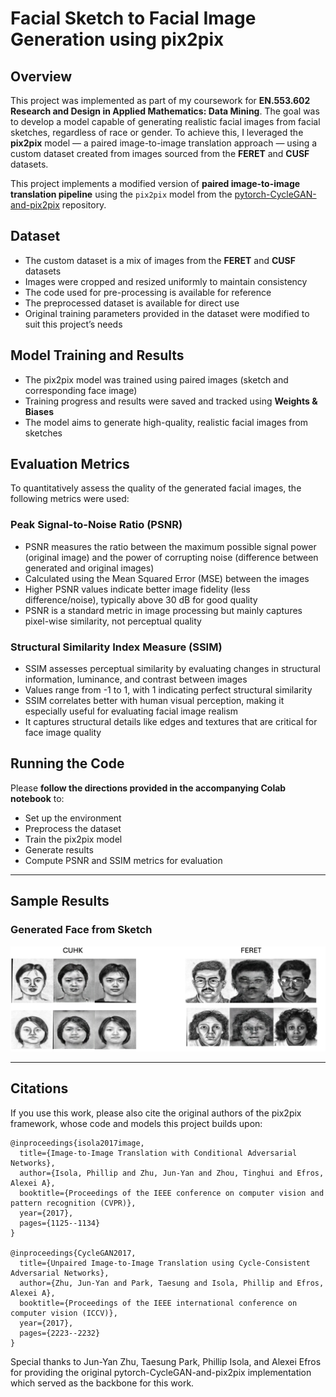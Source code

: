 # Facial Sketch to Facial Image Generation using pix2pix

## Overview
This project was implemented as part of my coursework for **EN.553.602 Research and Design in Applied Mathematics: Data Mining**. The goal was to develop a model capable of generating realistic facial images from facial sketches, regardless of race or gender. To achieve this, I leveraged the **pix2pix** model — a paired image-to-image translation approach — using a custom dataset created from images sourced from the **FERET** and **CUSF** datasets.

This project implements a modified version of **paired image-to-image translation pipeline** using the `pix2pix` model from the [pytorch-CycleGAN-and-pix2pix](https://github.com/junyanz/pytorch-CycleGAN-and-pix2pix) repository.

## Dataset
- The custom dataset is a mix of images from the **FERET** and **CUSF** datasets
- Images were cropped and resized uniformly to maintain consistency
- The code used for pre-processing is available for reference
- The preprocessed dataset is available for direct use
- Original training parameters provided in the dataset were modified to suit this project’s needs

## Model Training and Results
- The pix2pix model was trained using paired images (sketch and corresponding face image)
- Training progress and results were saved and tracked using **Weights & Biases**
- The model aims to generate high-quality, realistic facial images from sketches

## Evaluation Metrics
To quantitatively assess the quality of the generated facial images, the following metrics were used:

### Peak Signal-to-Noise Ratio (PSNR)
- PSNR measures the ratio between the maximum possible signal power (original image) and the power of corrupting noise (difference between generated and original images)
- Calculated using the Mean Squared Error (MSE) between the images
- Higher PSNR values indicate better image fidelity (less difference/noise), typically above 30 dB for good quality
- PSNR is a standard metric in image processing but mainly captures pixel-wise similarity, not perceptual quality

### Structural Similarity Index Measure (SSIM)
- SSIM assesses perceptual similarity by evaluating changes in structural information, luminance, and contrast between images
- Values range from -1 to 1, with 1 indicating perfect structural similarity
- SSIM correlates better with human visual perception, making it especially useful for evaluating facial image realism
- It captures structural details like edges and textures that are critical for face image quality

## Running the Code
Please **follow the directions provided in the accompanying Colab notebook** to:
- Set up the environment
- Preprocess the dataset
- Train the pix2pix model
- Generate results
- Compute PSNR and SSIM metrics for evaluation

---

## Sample Results

### Generated Face from Sketch
![Sketch to Face Example](images/output.png)

---

## Citations
If you use this work, please also cite the original authors of the pix2pix framework, whose code and models this project builds upon:
```
@inproceedings{isola2017image,
  title={Image-to-Image Translation with Conditional Adversarial Networks},
  author={Isola, Phillip and Zhu, Jun-Yan and Zhou, Tinghui and Efros, Alexei A},
  booktitle={Proceedings of the IEEE conference on computer vision and pattern recognition (CVPR)},
  year={2017},
  pages={1125--1134}
}

@inproceedings{CycleGAN2017,
  title={Unpaired Image-to-Image Translation using Cycle-Consistent Adversarial Networks},
  author={Zhu, Jun-Yan and Park, Taesung and Isola, Phillip and Efros, Alexei A},
  booktitle={Proceedings of the IEEE international conference on computer vision (ICCV)},
  year={2017},
  pages={2223--2232}
}
```


Special thanks to Jun-Yan Zhu, Taesung Park, Phillip Isola, and Alexei Efros for providing the original pytorch-CycleGAN-and-pix2pix implementation which served as the backbone for this work.

